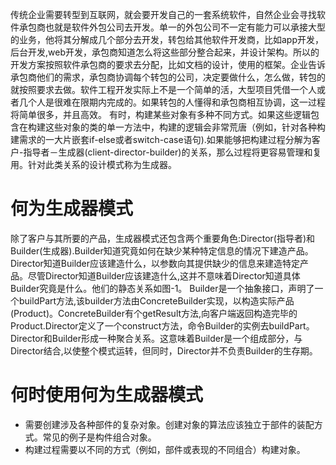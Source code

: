   传统企业需要转型到互联网，就会要开发自己的一套系统软件，自然企业会寻找软件承包商也就是软件外包公司去开发。单一的外包公司不一定有能力可以承接大型的业务，他将其分解成几个部分去开发，转包给其他软件开发商，比如app开发，后台开发,web开发，承包商知道怎么将这些部分整合起来，并设计架构。所以的开发方案按照软件承包商的要求去分配，比如文档的设计，使用的框架。企业告诉承包商他们的需求，承包商协调每个转包的公司，决定要做什么，怎么做，转包的就按照要求去做。软件工程开发实际上不是一个简单的活，大型项目凭借一个人或者几个人是很难在限期内完成的。如果转包的人懂得和承包商相互协调，这一过程将简单很多，并且高效。
    有时，构建某些对象有多种不同方式。如果这些逻辑包含在构建这些对象的类的单一方法中，构建的逻辑会非常荒唐（例如，针对各种构建需求的一大片嵌套if-else或者switch-case语句).如果能够把构建过程分解为客户-指导者－生成器(client-director-builder)的关系，那么过程将更容易管理和复用。针对此类关系的设计模式称为生成器。
 
# 何为生成器模式
  除了客户与其所要的产品，生成器模式还包含两个重要角色:Director(指导者)和Builder(生成器).Builder知道究竟如何在缺少某种特定信息的情况下建造产品。Director知道Builder应该建造什么，以参数向其提供缺少的信息来建造特定产品。尽管Director知道Builder应该建造什么,这并不意味着Director知道具体Builder究竟是什么。他们的静态关系如图-1。
    Builder是一个抽象接口，声明了一个buildPart方法,该builder方法由ConcreteBuilder实现，以构造实际产品(Product)。ConcreteBuilder有个getResult方法,向客户端返回构造完毕的Product.Director定义了一个construct方法，命令Builder的实例去buildPart。Director和Builder形成一种聚合关系。这意味着Builder是一个组成部分，与Director结合,以使整个模式运转，但同时，Director并不负责Builder的生存期。
 <!--    这种"整体－部分"的关系，用图-2种的时序图会说明的更清楚. -->
  

# 何时使用何为生成器模式
* 需要创建涉及各种部件的复杂对象。创建对象的算法应该独立于部件的装配方式。常见的例子是构件组合对象。
* 构建过程需要以不同的方式（例如，部件或表现的不同组合）构建对象。

